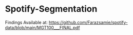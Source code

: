 # Spotify-Segmentation
Findings Available at: https://github.com/Farazsamie/spotify-data/blob/main/MGT100___FINAL.pdf 
